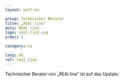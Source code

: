 ```yaml
---
layout: post-ea

group: Technischer Berater
title: „REAl line“
meta: REAl line
logo: real-line.svg
order: 1

category: ea

lang: de
ref: real_line
---
```


Technischer Berater von „REAl line“ ist auf das Update.